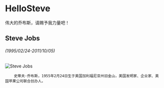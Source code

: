 # HelloSteve
伟大的乔布斯，请赐予我力量吧！

## Steve Jobs
###### (1995/02/24-2011/10/05)

![Steve Jobs](http://pic.baike.soso.com/p/20130803/20130803195247-1706099709.jpg)

    	史蒂夫·乔布斯，1955年2月24日生于美国加利福尼亚州旧金山，美国发明家、企业家、美国苹果公司联合创办人。
